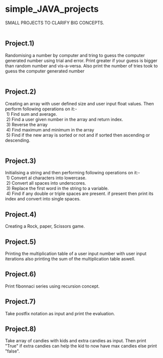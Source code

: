 # simple_JAVA_projects
SMALL PROJECTS TO CLARIFY BIG CONCEPTS.
<br>
<br>
## Project.1) 
Randomising a number by computer and tring to guess the computer generated number using trial and error. Print greater if your guess is bigger than random number and vis-a-versa. Also print the number of tries took to guess the computer generated number
<br>
<br>
## Project.2)
Creating an array with user defined size and user input float values. Then perform following operations on it:-<br>&nbsp;1) Find sum and average.<br>&nbsp;2) Find a user given number in the array and return index.<br>&nbsp;3) Reverse the array<br>&nbsp;4) Find maximum and minimum in the array<br>&nbsp;5) Find if the new array is sorted or not and if sorted then ascending or descending.
<br>
<br>
## Project.3)
Initialising a string and then performing following operations on it:-<br>&nbsp;1) Convert al characters into lowercase.<br>&nbsp;2) Convert all spaces into underscores.<br>&nbsp;3) Replace the first word in the string to a variable.<br>&nbsp;4) Find if any double or triple spaces are present. if present then print its index and convert into single spaces.
## Project.4)
Creating a Rock, paper, Scissors game.
## Project.5)
Printing the multiplication table of a user input number with user input iterations also printing the sum of the multiplication table aswell.
## Project.6)
Print fibonnaci series using recursion concept.
## Project.7)
Take postfix notation as input and print the evaluation.
## Project.8)
Take array of candies with kids and extra candies as input. Then print "True" if extra candies can help the kid to now have max candies else print "false".
